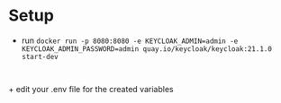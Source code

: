 # Setup
+ run <code>docker run -p 8080:8080 -e KEYCLOAK_ADMIN=admin -e KEYCLOAK_ADMIN_PASSWORD=admin quay.io/keycloak/keycloak:21.1.0 start-dev
</code>
+ edit your .env file for the created variables
